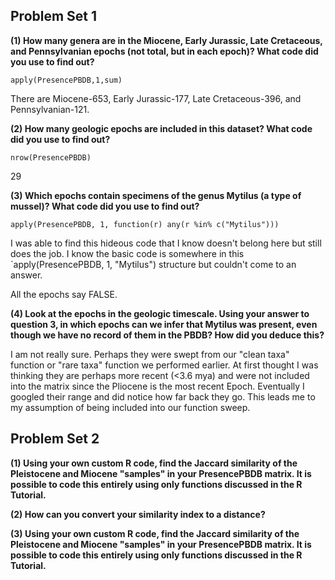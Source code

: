 
## Problem Set 1

**(1) How many genera are in the Miocene, Early Jurassic, Late Cretaceous, and Pennsylvanian epochs (not total, but in each epoch)? What code did you use to find out?**

`apply(PresencePBDB,1,sum)` 

There are Miocene-653, Early Jurassic-177, Late Cretaceous-396, and Pennsylvanian-121.

**(2) How many geologic epochs are included in this dataset? What code did you use to find out?**

`nrow(PresencePBDB)`

29

**(3) Which epochs contain specimens of the genus Mytilus (a type of mussel)? What code did you use to find out?**

`apply(PresencePBDB, 1, function(r) any(r %in% c("Mytilus")))`

I was able to find this hideous code that I know doesn't belong here but still does the job. I know the basic code is somewhere in this `apply(PresencePBDB, 1, "Mytilus") structure but couldn't come to an answer. 

All the epochs say FALSE.

**(4) Look at the epochs in the geologic timescale. Using your answer to question 3, in which epochs can we infer that Mytilus was present, even though we have no record of them in the PBDB? How did you deduce this?**

I am not really sure. Perhaps they were swept from our "clean taxa" function or "rare taxa" function we performed earlier. At first thought I was thinking they are perhaps more recent (<3.6 mya) and were not included into the matrix since the Pliocene is the most recent Epoch. Eventually I googled their range and did notice how far back they go. This leads me to my assumption of being included into our function sweep.


## Problem Set 2

**(1) Using your own custom R code, find the Jaccard similarity of the Pleistocene and Miocene "samples" in your PresencePBDB matrix. It is possible to code this entirely using only functions discussed in the R Tutorial.**



**(2) How can you convert your similarity index to a distance?**


**(3) Using your own custom R code, find the Jaccard similarity of the Pleistocene and Miocene "samples" in your PresencePBDB matrix. It is possible to code this entirely using only functions discussed in the R Tutorial.**



